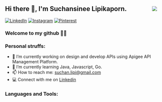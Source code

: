 ## Hi there 👋, I'm Suchansinee Lipikaporn.   &nbsp;&nbsp;&nbsp;&nbsp;&nbsp;&nbsp;&nbsp;&nbsp;&nbsp;&nbsp;&nbsp;&nbsp;&nbsp;&nbsp;&nbsp;&nbsp;![](https://komarev.com/ghpvc/?username=Suchansinee-nice&label=PROFILE+VIEWS&style=flat-square)

[![LinkedIn](https://img.shields.io/badge/linkedin-%230077B5.svg?style=for-the-badge&logo=linkedin&logoColor=white)](https://www.linkedin.com/in/suchansinee-lipikaporn-83bb7218b/)
[	![Instagram](https://img.shields.io/badge/Instagram-%23E4405F.svg?style=for-the-badge&logo=Instagram&logoColor=white)](https://www.instagram.com/nuniicee/)
[![Pinterest](https://img.shields.io/badge/Pinterest-%23E60023.svg?style=for-the-badge&logo=Pinterest&logoColor=white)](https://www.pinterest.com/nicenight_14210/_saved/)

### Welcome to my github 👩🏻   


### Personal struffs:
- 🔭 I’m currently working on design and develop APIs using Apigee API Management Platform.
- 🌱 I’m currently learning Java, Javascript, Go.
- 📫 How to reach me: suchan.lipi@gmail.com
- 💻 Connect with me on [Linkedin](https://www.linkedin.com/in/suchansinee-lipikaporn-83bb7218b/)


### Languages and Tools:


<!--
**Suchansinee-nice/Suchansinee-nice** is a ✨ _special_ ✨ repository because its `README.md` (this file) appears on your GitHub profile.

Here are some ideas to get you started:

- 🔭 I’m currently working on ...
- 🌱 I’m currently learning ...
- 👯 I’m looking to collaborate on ...
- 🤔 I’m looking for help with ...
- 💬 Ask me about ...
- 📫 How to reach me: ...
- 😄 Pronouns: ...
- ⚡ Fun fact: ...
-->
